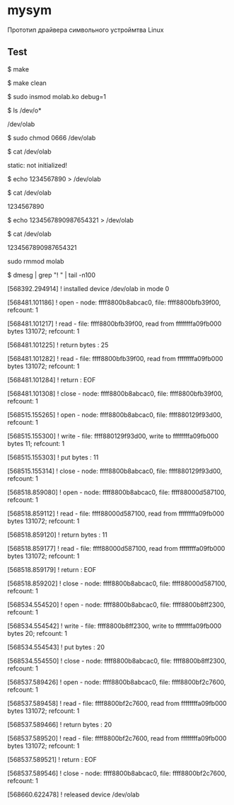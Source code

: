 # mysym
Прототип драйвера символьного устроймтва Linux
## Test
$ make

$ make clean

$ sudo insmod molab.ko debug=1

$ ls /dev/o*

/dev/olab

$ sudo chmod 0666 /dev/olab

$ cat /dev/olab 

static: not initialized!

$ echo 1234567890 > /dev/olab

$ cat /dev/olab 

1234567890

$ echo 1234567890987654321 > /dev/olab

$ cat /dev/olab 

1234567890987654321

sudo rmmod molab 

$ dmesg | grep "! " |  tail -n100

[568392.294914] ! installed device /dev/olab in mode 0

[568481.101186] ! open - node: ffff8800b8abcac0, file: ffff8800bfb39f00, refcount: 1

[568481.101217] ! read - file: ffff8800bfb39f00, read from ffffffffa09fb000 bytes 131072; refcount: 1

[568481.101225] ! return bytes : 25

[568481.101282] ! read - file: ffff8800bfb39f00, read from ffffffffa09fb000 bytes 131072; refcount: 1

[568481.101284] ! return : EOF

[568481.101308] ! close - node: ffff8800b8abcac0, file: ffff8800bfb39f00, refcount: 1

[568515.155265] ! open - node: ffff8800b8abcac0, file: ffff880129f93d00, refcount: 1

[568515.155300] ! write - file: ffff880129f93d00, write to ffffffffa09fb000 bytes 11; refcount: 1

[568515.155303] ! put bytes : 11

[568515.155314] ! close - node: ffff8800b8abcac0, file: ffff880129f93d00, refcount: 1

[568518.859080] ! open - node: ffff8800b8abcac0, file: ffff88000d587100, refcount: 1

[568518.859112] ! read - file: ffff88000d587100, read from ffffffffa09fb000 bytes 131072; refcount: 1

[568518.859120] ! return bytes : 11

[568518.859177] ! read - file: ffff88000d587100, read from ffffffffa09fb000 bytes 131072; refcount: 1

[568518.859179] ! return : EOF

[568518.859202] ! close - node: ffff8800b8abcac0, file: ffff88000d587100, refcount: 1

[568534.554520] ! open - node: ffff8800b8abcac0, file: ffff8800b8ff2300, refcount: 1

[568534.554542] ! write - file: ffff8800b8ff2300, write to ffffffffa09fb000 bytes 20; refcount: 1

[568534.554543] ! put bytes : 20

[568534.554550] ! close - node: ffff8800b8abcac0, file: ffff8800b8ff2300, refcount: 1

[568537.589426] ! open - node: ffff8800b8abcac0, file: ffff8800bf2c7600, refcount: 1

[568537.589458] ! read - file: ffff8800bf2c7600, read from ffffffffa09fb000 bytes 131072; refcount: 1

[568537.589466] ! return bytes : 20

[568537.589520] ! read - file: ffff8800bf2c7600, read from ffffffffa09fb000 bytes 131072; refcount: 1

[568537.589521] ! return : EOF

[568537.589546] ! close - node: ffff8800b8abcac0, file: ffff8800bf2c7600, refcount: 1

[568660.622478] ! released device /dev/olab

